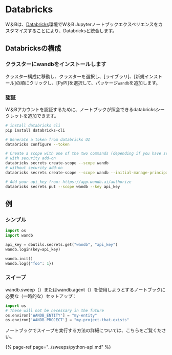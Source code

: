 # Databricks

W＆Bは、[Databricks](https://www.databricks.com/)環境でW＆B Jupyterノートブックエクスペリエンスをカスタマイズすることにより、Databricksと統合します。

## Databricksの構成

###  **クラスターにwandbをインストールします**

クラスター構成に移動し、クラスターを選択し、\[ライブラリ\]、\[新規インストール\]の順にクリックし、\[PyPI\]を選択して、パッケージ`wandb`を追加します。

###  認証

W＆Bアカウントを認証するために、ノートブックが照会できるdatabricksシークレットを追加できます。

```bash
# install databricks cli
pip install databricks-cli

# Generate a token from databricks UI
databricks configure --token

# Create a scope with one of the two commands (depending if you have security features enabled on databricks):
# with security add-on
databricks secrets create-scope --scope wandb
# without security add-on
databricks secrets create-scope --scope wandb --initial-manage-principal users

# Add your api_key from: https://app.wandb.ai/authorize
databricks secrets put --scope wandb --key api_key
```

## 例

### シンプル

```python
import os
import wandb

api_key = dbutils.secrets.get("wandb", "api_key")
wandb.login(key=api_key)

wandb.init()
wandb.log({"foo": 1})
```

### スイープ

wandb.sweep（）またはwandb.agent（）を使用しようとするノートブックに必要な（一時的な）セットアップ：

```python
import os
# These will not be necessary in the future
os.environ['WANDB_ENTITY'] = "my-entity"
os.environ['WANDB_PROJECT'] = "my-project-that-exists"
```

ノートブックでスイープを実行する方法の詳細については、こちらをご覧ください。

{% page-ref page="../sweeps/python-api.md" %}


